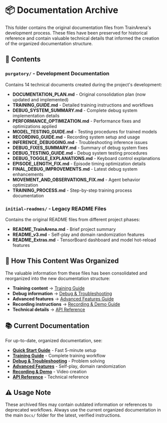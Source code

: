 # 📦 Documentation Archive

This folder contains the original documentation files from TrainArena's development process. These files have been preserved for historical reference and contain valuable technical details that informed the creation of the organized documentation structure.

## 📁 Contents

### `purgatory/` - Development Documentation

Contains 14 technical documents created during the project's development:

- **DOCUMENTATION_PLAN.md** - Original consolidation plan (now updated and implemented)
- **TRAINING_GUIDE.md** - Detailed training instructions and workflows
- **DEBUG_SYSTEM_SUMMARY.md** - Complete debug system implementation details
- **PERFORMANCE_OPTIMIZATION.md** - Performance fixes and optimizations applied
- **MODEL_TESTING_GUIDE.md** - Testing procedures for trained models
- **RECORDING_GUIDE.md** - Recording system setup and usage
- **INFERENCE_DEBUGGING.md** - Troubleshooting inference issues
- **DEBUG_FIXES_SUMMARY.md** - Summary of debug system fixes
- **DEBUG_TESTING_GUIDE.md** - Debug system testing procedures
- **DEBUG_TOGGLE_EXPLANATIONS.md** - Keyboard control explanations
- **EPISODE_LENGTH_FIX.md** - Episode timing optimization details
- **FINAL_DEBUG_IMPROVEMENTS.md** - Latest debug system enhancements
- **MOVEMENT_AND_OBSERVATIONS_FIX.md** - Agent behavior optimization
- **TRAINING_PROCESS.md** - Step-by-step training process documentation

### `initial-readmes/` - Legacy README Files

Contains the original README files from different project phases:

- **README_TrainArena.md** - Brief project summary
- **README_v3.md** - Self-play and domain randomization features
- **README_Extras.md** - TensorBoard dashboard and model hot-reload features

## 🔄 How This Content Was Organized

The valuable information from these files has been consolidated and reorganized into the new documentation structure:

- **Training content** → [Training Guide](../TRAINING_GUIDE.md)
- **Debug information** → [Debug & Troubleshooting](../DEBUG_AND_TROUBLESHOOTING.md)
- **Advanced features** → [Advanced Features Guide](../ADVANCED_FEATURES.md)
- **Recording instructions** → [Recording & Demo Guide](../RECORDING_AND_DEMO.md)
- **Technical details** → [API Reference](../API_REFERENCE.md)

## 📚 Current Documentation

For up-to-date, organized documentation, see:

- **[Quick Start Guide](../QUICK_START.md)** - Fast 5-minute setup
- **[Training Guide](../TRAINING_GUIDE.md)** - Complete training workflow
- **[Debug & Troubleshooting](../DEBUG_AND_TROUBLESHOOTING.md)** - Problem solving
- **[Advanced Features](../ADVANCED_FEATURES.md)** - Self-play, domain randomization
- **[Recording & Demo](../RECORDING_AND_DEMO.md)** - Video creation
- **[API Reference](../API_REFERENCE.md)** - Technical reference

## ⚠️ Usage Note

These archived files may contain outdated information or references to deprecated workflows. Always use the current organized documentation in the main `Docs/` folder for the latest, verified instructions.
